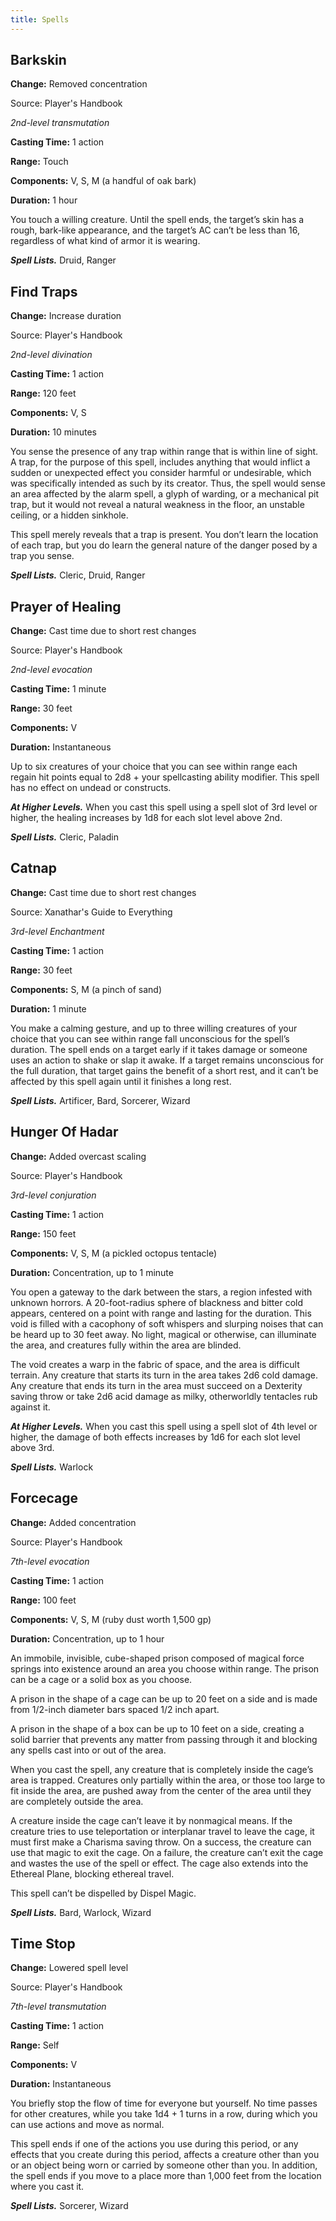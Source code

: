 ```yaml
---
title: Spells
---
```


## Barkskin
**Change:** Removed concentration

Source: Player's Handbook

*2nd-level transmutation*

**Casting Time:** 1 action

**Range:** Touch

**Components:** V, S, M (a handful of oak bark)

**Duration:** 1 hour

You touch a willing creature. Until the spell ends, the target’s skin has a rough, bark-like appearance, and the target’s AC can’t be less than 16, regardless of what kind of armor it is wearing.

***Spell Lists.*** Druid, Ranger



## Find Traps
**Change:** Increase duration

Source: Player's Handbook

*2nd-level divination*

**Casting Time:** 1 action

**Range:** 120 feet

**Components:** V, S

**Duration:** 10 minutes

You sense the presence of any trap within range that is within line of sight.
A trap, for the purpose of this spell, includes anything that would inflict a sudden or unexpected effect you consider harmful or undesirable, which was specifically intended as such by its creator. Thus, the spell would sense an area affected by the alarm spell, a glyph of warding, or a mechanical pit trap, but it would not reveal a natural weakness in the floor, an unstable ceiling, or a hidden sinkhole.

This spell merely reveals that a trap is present. You don’t learn the location of each trap, but you do learn the general nature of the danger posed by a trap you sense.

***Spell Lists.*** Cleric, Druid, Ranger



## Prayer of Healing
**Change:** Cast time due to short rest changes

Source: Player's Handbook

*2nd-level evocation*

**Casting Time:** 1 minute

**Range:** 30 feet

**Components:** V

**Duration:** Instantaneous

Up to six creatures of your choice that you can see within range each regain hit points equal to 2d8 + your spellcasting ability modifier. This spell has no effect on undead or constructs.

***At Higher Levels.*** When you cast this spell using a spell slot of 3rd level or higher, the healing increases by 1d8 for each slot level above 2nd.

***Spell Lists.*** Cleric, Paladin



## Catnap
**Change:** Cast time due to short rest changes

Source: Xanathar's Guide to Everything

*3rd-level Enchantment*

**Casting Time:** 1 action

**Range:** 30 feet

**Components:** S, M (a pinch of sand)

**Duration:** 1 minute

You make a calming gesture, and up to three willing creatures of your choice that you can see within range fall unconscious for the spell’s duration. The spell ends on a target early if it takes damage or someone uses an action to shake or slap it awake. If a target remains unconscious for the full duration, that target gains the benefit of a short rest, and it can’t be affected by this spell again until it finishes a long rest.

***Spell Lists.*** Artificer, Bard, Sorcerer, Wizard



## Hunger Of Hadar
**Change:** Added overcast scaling

Source: Player's Handbook

*3rd-level conjuration*

**Casting Time:** 1 action

**Range:** 150 feet

**Components:** V, S, M (a pickled octopus tentacle)

**Duration:** Concentration, up to 1 minute

You open a gateway to the dark between the stars, a region infested with unknown horrors. A 20-foot-radius sphere of blackness and bitter cold appears, centered on a point with range and lasting for the duration. This void is filled with a cacophony of soft whispers and slurping noises that can be heard up to 30 feet away. No light, magical or otherwise, can illuminate the area, and creatures fully within the area are blinded.

The void creates a warp in the fabric of space, and the area is difficult terrain. Any creature that starts its turn in the area takes 2d6 cold damage. Any creature that ends its turn in the area must succeed on a Dexterity saving throw or take 2d6 acid damage as milky, otherworldly tentacles rub against it.

***At Higher Levels.*** When you cast this spell using a spell slot of 4th level or higher, the damage of both effects increases by 1d6 for each slot level above 3rd.

***Spell Lists.*** Warlock



## Forcecage
**Change:** Added concentration

Source: Player's Handbook

*7th-level evocation*

**Casting Time:** 1 action

**Range:** 100 feet

**Components:** V, S, M (ruby dust worth 1,500 gp)

**Duration:** Concentration, up to 1 hour

An immobile, invisible, cube-shaped prison composed of magical force springs into existence around an area you choose within range. The prison can be a cage or a solid box as you choose.

A prison in the shape of a cage can be up to 20 feet on a side and is made from 1/2-inch diameter bars spaced 1/2 inch apart.

A prison in the shape of a box can be up to 10 feet on a side, creating a solid barrier that prevents any matter from passing through it and blocking any spells cast into or out of the area.

When you cast the spell, any creature that is completely inside the cage’s area is trapped. Creatures only partially within the area, or those too large to fit inside the area, are pushed away from the center of the area until they are completely outside the area.

A creature inside the cage can’t leave it by nonmagical means. If the creature tries to use teleportation or interplanar travel to leave the cage, it must first make a Charisma saving throw. On a success, the creature can use that magic to exit the cage. On a failure, the creature can’t exit the cage and wastes the use of the spell or effect. The cage also extends into the Ethereal Plane, blocking ethereal travel.

This spell can’t be dispelled by Dispel Magic.

***Spell Lists.*** Bard, Warlock, Wizard



## Time Stop
**Change:** Lowered spell level

Source: Player's Handbook

*7th-level transmutation*

**Casting Time:** 1 action

**Range:** Self

**Components:** V

**Duration:** Instantaneous

You briefly stop the flow of time for everyone but yourself. No time passes for other creatures, while you take 1d4 + 1 turns in a row, during which you can use actions and move as normal.

This spell ends if one of the actions you use during this period, or any effects that you create during this period, affects a creature other than you or an object being worn or carried by someone other than you. In addition, the spell ends if you move to a place more than 1,000 feet from the location where you cast it.

***Spell Lists.*** Sorcerer, Wizard
